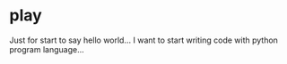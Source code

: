 # play
Just for start to say hello world...
I want to start writing code with python program language...
